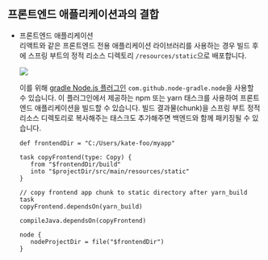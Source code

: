 ## 프론트엔드 애플리케이션과의 결합
 
* 프론트엔드 애플리케이션  
  리액트와 같은 프론트엔드 전용 애플리케이션 라이브러리를 사용하는 경우 빌드 후에 스프링 부트의 정적 리소스 디렉토리 `/resources/static`으로 배포합니다.
  
  <img src="https://github.com/kate-foo/SimpleSpringBoot/blob/oauth2/frontapp.PNG"/>
  
  이를 위해 [gradle Node.js 플러그인](https://github.com/node-gradle/gradle-node-plugin) `com.github.node-gradle.node`을 사용할 수 있습니다.
  이 플러그인에서 제공하는 npm 또는 yarn 태스크를 사용하여 프론트엔드 애플리케이션을 빌드할 수 있습니다. 빌드 결과물(chunk)을 스프링 부트 정적 리소스 디렉토리로 복사해주는 태스크도 
  추가해주면 백엔드와 함께 패키징될 수 있습니다.
   
   ```   
   def frontendDir = "C:/Users/kate-foo/myapp"

   task copyFrontend(type: Copy) {
      from "$frontendDir/build"
      into "$projectDir/src/main/resources/static"       
   }

   // copy frontend app chunk to static directory after yarn_build task
   copyFrontend.dependsOn(yarn_build)

   compileJava.dependsOn(copyFrontend)
   
   node {
      nodeProjectDir = file("$frontendDir")
   }
   ``` 